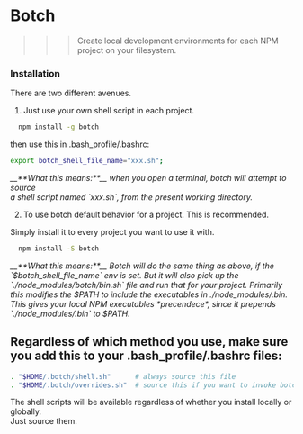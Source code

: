 

# Botch

>>> Create local development environments for each NPM project on your filesystem.

### Installation

There are two different avenues.

1. Just use your own shell script in each project.

```bash
  npm install -g botch
```

then use this in .bash_profile/.bashrc:

```bash
export botch_shell_file_name="xxx.sh";
```

<i> 
__**What this means:**__ when you open a terminal, botch will attempt to source <br>
a shell script named `xxx.sh`, from the present working directory.
</i>

<p>
<p>

2. To use botch default behavior for a project. This is recommended.

Simply install it to every project you want to use it with.

```bash
  npm install -S botch
```

<p>

<i> 
__**What this means:**__ Botch will do the same thing as above, if the `$botch_shell_file_name` env is set.
But it will also pick up the `./node_modules/botch/bin.sh` file and run that for your project.
Primarily this modifies the $PATH to include the executables in ./node_modules/.bin.
This gives your local NPM executables *precendece*, since it prepends `./node_modules/.bin` to $PATH.
</i>

<p>
<p>

## Regardless of which method you use, make sure you add this to your .bash_profile/.bashrc files:

```bash
. "$HOME/.botch/shell.sh"      # always source this file
. "$HOME/.botch/overrides.sh"  # source this if you want to invoke botch when changing directories
```

The shell scripts will be available regardless of whether you install locally or globally. <br>
Just source them.



